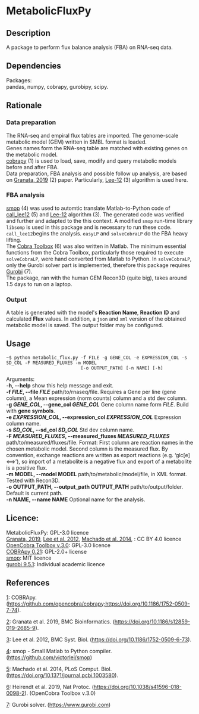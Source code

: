 # MetabolicFluxPy

## Description
A package to perform flux balance analysis (FBA) on RNA-seq data.  

## Dependencies
Packages:  
pandas, numpy, cobrapy, gurobipy, scipy.

## Rationale
### Data preparation
The RNA-seq and empiral flux tables are imported. The genome-scale metabolic model (GEM) written in SMBL format is loaded.  
Genes names form the RNA-seq table are matched with existing genes on the metabolic model.  
[cobrapy][1] (1) is used to load, save, modify and query metabolic models before and after FBA.  
Data preparation, FBA analysis and possible follow up analysis, are based on [Granata, 2019][2] (2) paper. Particularly, [Lee-12][3] (3) algorithm is used here.  

### FBA analysis
[smop][4] (4) was used to automtic translate Matlab-to-Python code of [call_lee12][5] (5) and [Lee-12][3] algorithm (3). The generated code was verified and further and adapted to the this context. A modified `smop` run-time library `libsomp` is used in this package and is necessary to run these code.
`call_lee12`begins the analysis. `easyLP` and  `solveCobraLP` do the FBA heavy lifting.  
The [Cobra Toolbox][6] (6) was also written in Matlab. The minimum essential functions from the Cobra Toolbox, particularly those required to execute `solveCobraLP`, were hand converted from Matlab to Python. In `solveCobraLP`, only the Gurobi solver part is implemented, therefore this package requires [Gurobi][7] (7).  
The package, ran with the human GEM Recon3D (quite big), takes around 1.5 days to run on a laptop. 

### Output
A table is generated with the model's **Reaction Name**, **Reaction ID** and calculated **Flux** values.
In addition, a `json` and `xml` version of the obtained metabolic model is saved.
The output folder may be configured.

## Usage
```console
~$ python metabolic_flux.py -f FILE -g GENE_COL -e EXPRESSION_COL -s SD_COL -F MEASURED_FLUXES -m MODEL
                            [-o OUTPUT_PATH] [-n NAME] [-h]
```

Arguments:  
**-h, --help**            show this help message and exit.  
**-f *FILE*, --file *FILE***  path/to/rnaseq/file. Requires a Gene per line (gene column), a Mean expression (norm counts) column and a std dev column.  
**-g *GENE_COL*, --gene_col *GENE_COL*** Gene column name form *FILE*. Build with **gene symbols**.  
**-e *EXPRESSION_COL*, --expression_col *EXPRESSION_COL*** Expression column name.  
**-s *SD_COL*, --sd_col *SD_COL*** Std dev column name.  
**-F *MEASURED_FLUXES*, --measured_fluxes *MEASURED_FLUXES***  path/to/measured/fluxes/file. Format: First column are reaction names in the chosen metabolic
                      									 model. Second column is the measured flux. By convention, exchange reactions are written as
                      									 export reactions (e.g. ‘glc[e] <==>’), so import of a metabolite is a negative flux and
                      									 export of a metabolite is a positive flux.  
**-m MODEL, --model MODEL** path/to/metabolic/model/file, in XML format. Tested with Recon3D.  
**-o OUTPUT_PATH, --output_path OUTPUT_PATH** path/to/output/folder. Default is current path.  
**-n NAME, --name NAME** Optional name for the analysis.

## Licence:  
MetabolicFluxPy: GPL-3.0 licence   
[Granata, 2019][1], [Lee et al. 2012][2], [Machado et al. 2014][3], : CC BY 4.0 licence  
[OpenCobra Toolbox v.3.0][4]: GPL-3.0 licence  
[COBRApy 0.21][5]: GPL-2.0+ license  
[smop][6]: MIT licence  
[gurobi 9.5.1][7]: Individual academic licence  
  

## References
[1]: <https://github.com/opencobra/cobrapy> "COBRApy"  
[1]: COBRApy. (https://github.com/opencobra/cobrapy;https://doi.org/10.1186/1752-0509-7-74).  

[2]:  <https://doi.org/10.1186/s12859-019-2685-9> "Granata et al. 2019, BMC Bioinformatics"  
[2]:  Granata et al. 2019, BMC Bioinformatics. (https://doi.org/10.1186/s12859-019-2685-9).  

[3]: <https://doi.org/10.1186/1752-0509-6-73> "Lee et al. 2012, BMC Syst. Biol."  
[3]: Lee et al. 2012, BMC Syst. Biol. (https://doi.org/10.1186/1752-0509-6-73).  

[4]: <https://github.com/victorlei/smop> "smop - Small Matlab to Python compiler."  
[4]: smop - Small Matlab to Python compiler. (https://github.com/victorlei/smop)  

[5]: <https://doi.org/10.1371/journal.pcbi.1003580> "Machado et al. 2014, PLoS Comput. Biol."  
[5]: Machado et al. 2014, PLoS Comput. Biol. (https://doi.org/10.1371/journal.pcbi.1003580).  

[6]: <https://doi.org/10.1038/s41596-018-0098-2> "Heirendt et al. 2019, Nat Protoc."  
[6]: Heirendt et al. 2019, Nat Protoc. (https://doi.org/10.1038/s41596-018-0098-2). (OpenCobra Toolbox v.3.0)  

[7]: <https://www.gurobi.com> "Gurobi solver."  
[7]: Gurobi solver. (https://www.gurobi.com)  

